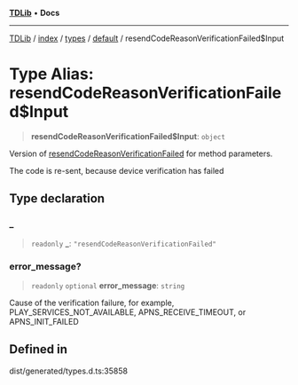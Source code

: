 [**TDLib**](../../../../../../README.md) • **Docs**

***

[TDLib](../../../../../../modules.md) / [index](../../../../../README.md) / [types](../../../README.md) / [default](../README.md) / resendCodeReasonVerificationFailed$Input

# Type Alias: resendCodeReasonVerificationFailed$Input

> **resendCodeReasonVerificationFailed$Input**: `object`

Version of [resendCodeReasonVerificationFailed](resendCodeReasonVerificationFailed.md) for method parameters.

The code is re-sent, because device verification has failed

## Type declaration

### \_

> `readonly` **\_**: `"resendCodeReasonVerificationFailed"`

### error\_message?

> `readonly` `optional` **error\_message**: `string`

Cause of the verification failure, for example, PLAY_SERVICES_NOT_AVAILABLE, APNS_RECEIVE_TIMEOUT, or APNS_INIT_FAILED

## Defined in

dist/generated/types.d.ts:35858

